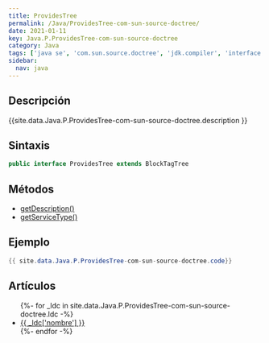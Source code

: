 ```yaml
---
title: ProvidesTree
permalink: /Java/ProvidesTree-com-sun-source-doctree/
date: 2021-01-11
key: Java.P.ProvidesTree-com-sun-source-doctree
category: Java
tags: ['java se', 'com.sun.source.doctree', 'jdk.compiler', 'interface java', 'Java 9']
sidebar: 
  nav: java
---
```


## Descripción
{{site.data.Java.P.ProvidesTree-com-sun-source-doctree.description }}

## Sintaxis
~~~java
public interface ProvidesTree extends BlockTagTree
~~~

## Métodos
* [getDescription()](/Java/ProvidesTree-com-sun-source-doctree/getDescription/)
* [getServiceType()](/Java/ProvidesTree-com-sun-source-doctree/getServiceType/)

## Ejemplo
~~~java
{{ site.data.Java.P.ProvidesTree-com-sun-source-doctree.code}}
~~~

## Artículos
<ul>
{%- for _ldc in site.data.Java.P.ProvidesTree-com-sun-source-doctree.ldc -%}
   <li>
       <a href="{{_ldc['url'] }}">{{ _ldc['nombre'] }}</a>
   </li>
{%- endfor -%}
</ul>

